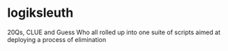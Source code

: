 # logiksleuth
20Qs, CLUE and Guess Who all rolled up into one suite of scripts aimed at deploying a process of elimination 
